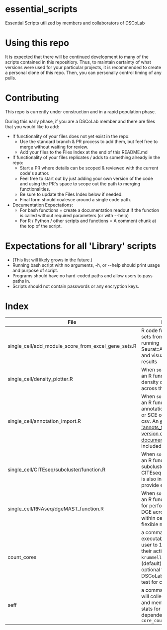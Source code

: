 # essential_scripts
Essential Scripts utilized by members and collaborators of DSCoLab

# Using this repo
It is expected that there will be continued development to many of the scripts contained in this repositiory. Thus, to maintain certainty of what versions were used for your particular projects, it is recommended to create a personal clone of this repo. Then, you can personally control timing of any pulls.

# Contributing
This repo is currently under construction and in a rapid population phase.

During this early phase, if you are a DSCoLab member and there are files that
you would like to add:

- If functionality of your files does not yet exist in the repo:
  - Use the standard branch & PR process to add them, but feel free to merge without waiting for review.
  - Add your files to the Files Index at the end of this README.md
- If functionality of your files replicates / adds to something already in the repo:
  - Start a PR where details can be scoped & reviewed with the current code's author.
  - Feel free to start out by just adding your own version of the code and using the PR's space to scope out the path to merging functionalities.
  - Be sure to update the Files Index below if needed.
  - Final form should coalesce around a single code path.
- Documentation Expectations:
  - For bash functions = create a documentation readout if the function is called without required parameters (or with --help)
  - For R / Python / other scripts and functions = A comment chunk at the top of the script.

# Expectations for all 'Library' scripts

- (This list will likely grows in the future.)
- Running bash script with no arguments, -h, or --help should print usage and purpose of script.
- Programs should have no hard-coded paths and allow users to pass paths in.
- Scripts should not contain passwords or any encryption keys.

# Index
| File | Purpose | Maintainer | Branch |
| --- | --- | --- | --- |
| single_cell/add_module_score_from_excel_gene_sets.R | R code for reading gene sets from an excel file, running Seurat::AddModuleScore, and visualizing the results | Dan | main |
| single_cell/density_plotter.R | When `source()`'d, defines an R function that plots density of clusters across the umap space | Dan | main |
| single_cell/annotation_import.R | When `source()`'d, defines an R function for pulling annotations into Seurat or SCE objects from a csv. An [example 'annots_file'](single_cell/annotation_import_example.csv) and [txt version of the function documentation](single_cell/annotation_import.txt) is also included. | Dan | main | 
| single_cell/CITEseq/subcluster/function.R | When `source()`'d, defines an R function for subclustering Seurat CITEseq data. A script.R is also included to provide example usage. | Dan | main |
| single_cell/RNAseq/dgeMAST_function.R | When `source()`'d, defines an R function dgeMAST() for performing MAST DGE across categories, within cell types, with flexible modeling. | Dan | db/sc-dge-mast |
| count_cores | a command line executable that allows a user to 1) self-monitor their active cores on `krummellab` nodes (default) or 2) use optional flags to query all DSCoLab active jobs to test for core monopoly | Rebecca | main |
| seff | a command line util that will collect time, core, and memory usages stats for a given job; dependency for `core_count` | Rebecca | main |
